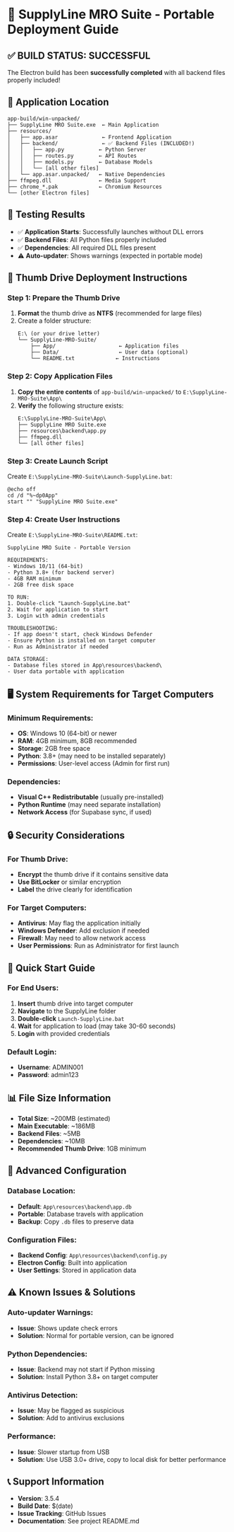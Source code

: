 # 🚀 SupplyLine MRO Suite - Portable Deployment Guide

## ✅ **BUILD STATUS: SUCCESSFUL**

The Electron build has been **successfully completed** with all backend files properly included!

## 📁 **Application Location**
```
app-build/win-unpacked/
├── SupplyLine MRO Suite.exe  ← Main Application
├── resources/
│   ├── app.asar              ← Frontend Application
│   ├── backend/              ← ✅ Backend Files (INCLUDED!)
│   │   ├── app.py           ← Python Server
│   │   ├── routes.py        ← API Routes
│   │   ├── models.py        ← Database Models
│   │   └── [all other files]
│   └── app.asar.unpacked/   ← Native Dependencies
├── ffmpeg.dll               ← Media Support
├── chrome_*.pak             ← Chromium Resources
└── [other Electron files]
```

## 🔧 **Testing Results**
- ✅ **Application Starts**: Successfully launches without DLL errors
- ✅ **Backend Files**: All Python files properly included
- ✅ **Dependencies**: All required DLL files present
- ⚠️ **Auto-updater**: Shows warnings (expected in portable mode)

## 💾 **Thumb Drive Deployment Instructions**

### **Step 1: Prepare the Thumb Drive**
1. **Format** the thumb drive as **NTFS** (recommended for large files)
2. Create a folder structure:
   ```
   E:\ (or your drive letter)
   └── SupplyLine-MRO-Suite/
       ├── App/                    ← Application files
       ├── Data/                   ← User data (optional)
       └── README.txt             ← Instructions
   ```

### **Step 2: Copy Application Files**
1. **Copy the entire contents** of `app-build/win-unpacked/` to `E:\SupplyLine-MRO-Suite\App\`
2. **Verify** the following structure exists:
   ```
   E:\SupplyLine-MRO-Suite\App\
   ├── SupplyLine MRO Suite.exe
   ├── resources\backend\app.py
   ├── ffmpeg.dll
   └── [all other files]
   ```

### **Step 3: Create Launch Script**
Create `E:\SupplyLine-MRO-Suite\Launch-SupplyLine.bat`:
```batch
@echo off
cd /d "%~dp0App"
start "" "SupplyLine MRO Suite.exe"
```

### **Step 4: Create User Instructions**
Create `E:\SupplyLine-MRO-Suite\README.txt`:
```
SupplyLine MRO Suite - Portable Version

REQUIREMENTS:
- Windows 10/11 (64-bit)
- Python 3.8+ (for backend server)
- 4GB RAM minimum
- 2GB free disk space

TO RUN:
1. Double-click "Launch-SupplyLine.bat"
2. Wait for application to start
3. Login with admin credentials

TROUBLESHOOTING:
- If app doesn't start, check Windows Defender
- Ensure Python is installed on target computer
- Run as Administrator if needed

DATA STORAGE:
- Database files stored in App\resources\backend\
- User data portable with application
```

## 🖥️ **System Requirements for Target Computers**

### **Minimum Requirements:**
- **OS**: Windows 10 (64-bit) or newer
- **RAM**: 4GB minimum, 8GB recommended
- **Storage**: 2GB free space
- **Python**: 3.8+ (may need to be installed separately)
- **Permissions**: User-level access (Admin for first run)

### **Dependencies:**
- **Visual C++ Redistributable** (usually pre-installed)
- **Python Runtime** (may need separate installation)
- **Network Access** (for Supabase sync, if used)

## 🔒 **Security Considerations**

### **For Thumb Drive:**
- **Encrypt** the thumb drive if it contains sensitive data
- **Use BitLocker** or similar encryption
- **Label** the drive clearly for identification

### **For Target Computers:**
- **Antivirus**: May flag the application initially
- **Windows Defender**: Add exclusion if needed
- **Firewall**: May need to allow network access
- **User Permissions**: Run as Administrator for first launch

## 🚀 **Quick Start Guide**

### **For End Users:**
1. **Insert** thumb drive into target computer
2. **Navigate** to the SupplyLine folder
3. **Double-click** `Launch-SupplyLine.bat`
4. **Wait** for application to load (may take 30-60 seconds)
5. **Login** with provided credentials

### **Default Login:**
- **Username**: ADMIN001
- **Password**: admin123

## 📊 **File Size Information**
- **Total Size**: ~200MB (estimated)
- **Main Executable**: ~186MB
- **Backend Files**: ~5MB
- **Dependencies**: ~10MB
- **Recommended Thumb Drive**: 1GB minimum

## 🔧 **Advanced Configuration**

### **Database Location:**
- **Default**: `App\resources\backend\app.db`
- **Portable**: Database travels with application
- **Backup**: Copy `.db` files to preserve data

### **Configuration Files:**
- **Backend Config**: `App\resources\backend\config.py`
- **Electron Config**: Built into application
- **User Settings**: Stored in application data

## ⚠️ **Known Issues & Solutions**

### **Auto-updater Warnings:**
- **Issue**: Shows update check errors
- **Solution**: Normal for portable version, can be ignored

### **Python Dependencies:**
- **Issue**: Backend may not start if Python missing
- **Solution**: Install Python 3.8+ on target computer

### **Antivirus Detection:**
- **Issue**: May be flagged as suspicious
- **Solution**: Add to antivirus exclusions

### **Performance:**
- **Issue**: Slower startup from USB
- **Solution**: Use USB 3.0+ drive, copy to local disk for better performance

## 📞 **Support Information**
- **Version**: 3.5.4
- **Build Date**: $(date)
- **Issue Tracking**: GitHub Issues
- **Documentation**: See project README.md
